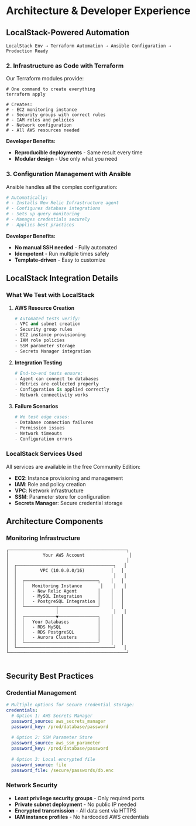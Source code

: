 # Architecture & Developer Experience



## LocalStack-Powered Automation

```
LocalStack Env → Terraform Automation → Ansible Configuration → Production Ready
```

### 2. Infrastructure as Code with Terraform

Our Terraform modules provide:
```hcl
# One command to create everything
terraform apply

# Creates:
# - EC2 monitoring instance
# - Security groups with correct rules
# - IAM roles and policies
# - Network configuration
# - All AWS resources needed
```

**Developer Benefits:**
- **Reproducible deployments** - Same result every time
- **Modular design** - Use only what you need

### 3. Configuration Management with Ansible

Ansible handles all the complex configuration:
```yaml
# Automatically:
# - Installs New Relic Infrastructure agent
# - Configures database integrations
# - Sets up query monitoring
# - Manages credentials securely
# - Applies best practices
```

**Developer Benefits:**
- **No manual SSH needed** - Fully automated
- **Idempotent** - Run multiple times safely
- **Template-driven** - Easy to customize

## LocalStack Integration Details

### What We Test with LocalStack

1. **AWS Resource Creation**
   ```python
   # Automated tests verify:
   - VPC and subnet creation
   - Security group rules
   - EC2 instance provisioning
   - IAM role policies
   - SSM parameter storage
   - Secrets Manager integration
   ```

2. **Integration Testing**
   ```python
   # End-to-end tests ensure:
   - Agent can connect to databases
   - Metrics are collected properly
   - Configuration is applied correctly
   - Network connectivity works
   ```

3. **Failure Scenarios**
   ```python
   # We test edge cases:
   - Database connection failures
   - Permission issues
   - Network timeouts
   - Configuration errors
   ```

### LocalStack Services Used

All services are available in the free Community Edition:
- **EC2**: Instance provisioning and management
- **IAM**: Role and policy creation
- **VPC**: Network infrastructure
- **SSM**: Parameter store for configuration
- **Secrets Manager**: Secure credential storage

## Architecture Components

### Monitoring Infrastructure
```
┌─────────────────────────────────────────────┐
│             Your AWS Account                 │
│                                             │
│  ┌─────────────────────────────────────┐   │
│  │         VPC (10.0.0.0/16)          │   │
│  │                                     │   │
│  │  ┌────────────────────────────┐    │   │
│  │  │   Monitoring Instance       │    │   │
│  │  │   - New Relic Agent        │    │   │
│  │  │   - MySQL Integration      │    │   │
│  │  │   - PostgreSQL Integration │    │   │
│  │  └────────────┬───────────────┘    │   │
│  │               │                     │   │
│  │  ┌────────────▼───────────────┐    │   │
│  │  │   Your Databases           │    │   │
│  │  │   - RDS MySQL              │    │   │
│  │  │   - RDS PostgreSQL         │    │   │
│  │  │   - Aurora Clusters        │    │   │
│  │  └────────────────────────────┘    │   │
│  └─────────────────────────────────────┘   │
└─────────────────────────────────────────────┘
                     
```


## Security Best Practices

### Credential Management
```yaml
# Multiple options for secure credential storage:
credentials:
  # Option 1: AWS Secrets Manager
  password_source: aws_secrets_manager
  password_key: /prod/database/password
  
  # Option 2: SSM Parameter Store
  password_source: aws_ssm_parameter
  password_key: /prod/database/password
  
  # Option 3: Local encrypted file
  password_source: file
  password_file: /secure/passwords/db.enc
```

### Network Security
- **Least privilege security groups** - Only required ports
- **Private subnet deployment** - No public IP needed
- **Encrypted transmission** - All data sent via HTTPS
- **IAM instance profiles** - No hardcoded AWS credentials

